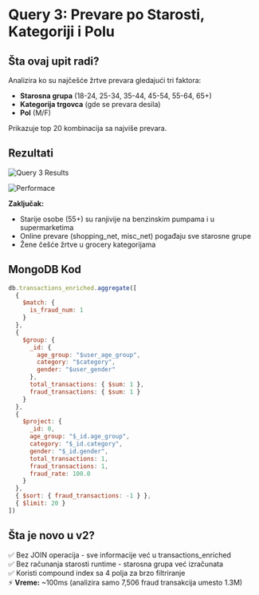 # Query 3: Prevare po Starosti, Kategoriji i Polu

## Šta ovaj upit radi?

Analizira ko su najčešće žrtve prevara gledajući tri faktora:
- **Starosna grupa** (18-24, 25-34, 35-44, 45-54, 55-64, 65+)
- **Kategorija trgovca** (gde se prevara desila)
- **Pol** (M/F)

Prikazuje top 20 kombinacija sa najviše prevara.

## Rezultati

![Query 3 Results](output.png)

![Performace](performance.png)


**Zaključak:** 
- Starije osobe (55+) su ranjivije na benzinskim pumpama i u supermarketima
- Online prevare (shopping_net, misc_net) pogađaju sve starosne grupe
- Žene češće žrtve u grocery kategorijama

## MongoDB Kod

```javascript
db.transactions_enriched.aggregate([
  {
    $match: {
      is_fraud_num: 1
    }
  },
  {
    $group: {
      _id: {
        age_group: "$user_age_group",
        category: "$category",
        gender: "$user_gender"
      },
      total_transactions: { $sum: 1 },
      fraud_transactions: { $sum: 1 }
    }
  },
  {
    $project: {
      _id: 0,
      age_group: "$_id.age_group",
      category: "$_id.category",
      gender: "$_id.gender",
      total_transactions: 1,
      fraud_transactions: 1,
      fraud_rate: 100.0
    }
  },
  { $sort: { fraud_transactions: -1 } },
  { $limit: 20 }
])
```

## Šta je novo u v2?

✅ Bez JOIN operacija - sve informacije već u transactions_enriched  
✅ Bez računanja starosti runtime - starosna grupa već izračunata  
✅ Koristi compound index sa 4 polja za brzo filtriranje  
⚡ **Vreme:** ~100ms (analizira samo 7,506 fraud transakcija umesto 1.3M)
